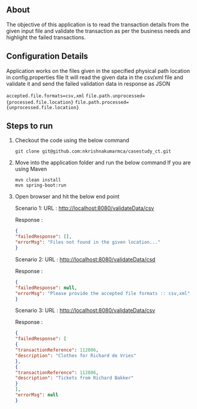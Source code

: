 ## About
  The objective of this application is to read the transaction details from the given input file and validate the transaction as per the  business needs and highlight the failed transactions.

## Configuration Details
  Application works on the files given in the specified physical path location in config.properties file
  It will read the given data in the csv/xml file and validate it and send the failed validation data in response as JSON
  
  `accepted.file.formats=csv,xml`
  `file.path.unprocessed={processed.file.location}`
  `file.path.processed={unprocessed.file.location}`

## Steps to run

1. Checkout the code using the below command 
    ```
    git clone git@github.com:nkrishnakumarmca/casestudy_ct.git
    ```
2. Move into the application folder and run the below command
If you are using Maven
    ```
    mvn clean install
    mvn spring-boot:run
    ```
3. Open browser and hit the below end point

   
    Scenario 1:
    URL : [http://localhost:8080/validateData/csv](http://localhost:8080/validateData/csv)
    
    Response : 
    ```json
    {
    "failedResponse": [],
    "errorMsg": "Files not found in the given location..."
    }
    ```
    Scenario 2:
    URL : [http://localhost:8080/validateData/csd](http://localhost:8080/validateData/csd)
    
    Response :
    ```json
    {
    "failedResponse": null,
    "errorMsg": "Please provide the accepted file formats :: csv,xml"
    }
    ```
    Scenario 3:
    URL : [http://localhost:8080/validateData/csv](http://localhost:8080/validateData/csv)
    
    Response :
    ```json
    {
    "failedResponse": [
    {
    "transactionReference": 112806,
    "description": "Clothes for Richard de Vries"
    },
    {
    "transactionReference": 112806,
    "description": "Tickets from Richard Bakker"
    }
    ],
    "errorMsg": null
    }
    ```
    
